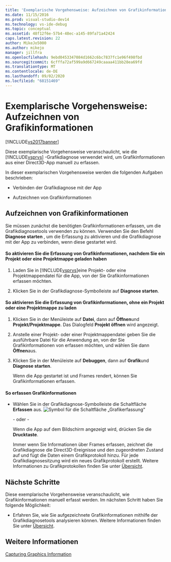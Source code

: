 ```yaml
---
title: 'Exemplarische Vorgehensweise: Aufzeichnen von Grafikinformationen | Microsoft-Dokumentation'
ms.date: 11/15/2016
ms.prod: visual-studio-dev14
ms.technology: vs-ide-debug
ms.topic: conceptual
ms.assetid: 48f12f6e-57b4-48ec-a145-89fa71a42424
caps.latest.revision: 22
author: MikeJo5000
ms.author: mikejo
manager: jillfra
ms.openlocfilehash: 9ebd0453347084d1662c6bc7837fc1e96f498fbd
ms.sourcegitcommit: 6cfffa72af599a9d667249caaaa411bb28ea69fd
ms.translationtype: MT
ms.contentlocale: de-DE
ms.lasthandoff: 09/02/2020
ms.locfileid: "68151469"
---
```

# <a name="walkthrough-capturing-graphics-information"></a>Exemplarische Vorgehensweise: Aufzeichnen von Grafikinformationen
[!INCLUDE[vs2017banner](../includes/vs2017banner.md)]

Diese exemplarische Vorgehensweise veranschaulicht, wie die [!INCLUDE[vsprvs](../includes/vsprvs-md.md)] -Grafikdiagnose verwendet wird, um Grafikinformationen aus einer Direct3D-App manuell zu erfassen.  
  
 In dieser exemplarischen Vorgehensweise werden die folgenden Aufgaben beschrieben:  
  
- Verbinden der Grafikdiagnose mit der App  
  
- Aufzeichnen von Grafikinformationen  
  
## <a name="capturing-graphics-information"></a>Aufzeichnen von Grafikinformationen  
 Sie müssen zunächst die benötigten Grafikinformationen erfassen, um die Grafikdiagnosetools verwenden zu können. Verwenden Sie den Befehl **Diagnose starten** , um die Erfassung zu aktivieren und die Grafikdiagnose mit der App zu verbinden, wenn diese gestartet wird.  
  
#### <a name="to-enable-the-capture-of-graphics-information-after-a-project-or-solution-is-loaded"></a>So aktivieren Sie die Erfassung von Grafikinformationen, nachdem Sie ein Projekt oder eine Projektmappe geladen haben  
  
1. Laden Sie in [!INCLUDE[vsprvs](../includes/vsprvs-md.md)]eine Projekt- oder eine Projektmappendatei für die App, von der Sie Grafikinformationen erfassen möchten.  
  
2. Klicken Sie in der Grafikdiagnose-Symbolleiste auf **Diagnose starten**.  
  
#### <a name="to-enable-the-capture-of-graphics-information-without-loading-a-project-or-solution"></a>So aktivieren Sie die Erfassung von Grafikinformationen, ohne ein Projekt oder eine Projektmappe zu laden  
  
1. Klicken Sie in der Menüleiste auf **Datei**, dann auf **Öffnen**und **Projekt/Projektmappe**. Das Dialogfeld **Projekt öffnen** wird angezeigt.  
  
2. Anstelle einer Projekt- oder einer Projektmappendatei geben Sie die ausführbare Datei für die Anwendung an, von der Sie Grafikinformationen von erfassen möchten, und wählen Sie dann **Öffnen**aus.  
  
3. Klicken Sie in der Menüleiste auf **Debuggen**, dann auf **Grafik**und **Diagnose starten**.  
  
   Wenn die App gestartet ist und Frames rendert, können Sie Grafikinformationen erfassen.  
  
#### <a name="to-capture-graphics-information"></a>So erfassen Grafikinformationen  
  
- Wählen Sie in der Grafikdiagnose-Symbolleiste die Schaltfläche **Erfassen** aus. ![Symbol für die Schaltfläche „Grafikerfassung“](../debugger/media/debuggingdirectxgraphics.png "DebuggingDirectXGraphics")  
  
   - oder -  
  
   Wenn die App auf dem Bildschirm angezeigt wird, drücken Sie die **Drucktaste**.  
  
  Immer wenn Sie Informationen über Frames erfassen, zeichnet die Grafikdiagnose die Direct3D-Ereignisse und den zugeordneten Zustand auf und fügt die Daten einem Grafikprotokoll hinzu. Für jede Grafikdiagnosesitzung wird ein neues Grafikprotokoll erstellt. Weitere Informationen zu Grafikprotokollen finden Sie unter [Übersicht](../debugger/overview-of-visual-studio-graphics-diagnostics.md).  
  
## <a name="next-steps"></a>Nächste Schritte  
 Diese exemplarische Vorgehensweise veranschaulicht, wie Grafikinformationen manuell erfasst werden. Im nächsten Schritt haben Sie folgende Möglichkeit:  
  
- Erfahren Sie, wie Sie aufgezeichnete Grafikinformationen mithilfe der Grafikdiagnosetools analysieren können. Weitere Informationen finden Sie unter [Übersicht](../debugger/overview-of-visual-studio-graphics-diagnostics.md).  
  
## <a name="see-also"></a>Weitere Informationen  
 [Capturing Graphics Information](../debugger/capturing-graphics-information.md)
